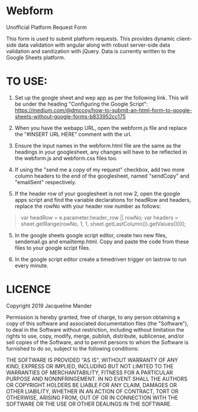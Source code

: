 # Webform
Unofficial Platform Request Form

This form is used to submit platform requests. This provides dynamic client-side data validation with angular along with robust server-side data validation and sanitization with jQuery.
Data is currently written to the Google Sheets platform.

# TO USE:
1. Set up the google sheet and wep app as per the following link. This will be under the heading "Configuring the Google Script": https://medium.com/@dmccoy/how-to-submit-an-html-form-to-google-sheets-without-google-forms-b833952cc175

2. When you have the webapp URL, open the webform.js file and replace the "#INSERT URL HERE" comment with the url.

3. Ensure the input names in the webform.html file are the same as the headings in your googlesheet, any changes will have to be reflected in the webform.js and webform.css files too.

4. If using the "send me a copy of my request" checkbox, add two more column headers to the end of the googlesheet, named "sendCopy" and "emailSent" respectively.

5. If the header row of your googlesheet is not row 2, open the google apps script and find the variable declarations for headRow and headers, replace the rowNo with your header row number as follows: 

  > var headRow = e.parameter.header_row || rowNo;
  > var headers = sheet.getRange(rowNo, 1, 1, sheet.getLastColumn()).getValues()[0];
  
5. In the google sheets google script editor, create two new files, sendemail.gs and emailtemp.html. Copy and paste the code from these files to your google script files.

6. In the google script editor create a timedriven trigger on lastrow to run every minute.


# LICENCE
Copyright 2019 Jacqueline Mander

Permission is hereby granted, free of charge, to any person obtaining a copy of this software and associated documentation files (the "Software"), to deal in the Software without restriction, including without limitation the rights to use, copy, modify, merge, publish, distribute, sublicense, and/or sell copies of the Software, and to permit persons to whom the Software is furnished to do so, subject to the following conditions:

THE SOFTWARE IS PROVIDED "AS IS", WITHOUT WARRANTY OF ANY KIND, EXPRESS OR IMPLIED, INCLUDING BUT NOT LIMITED TO THE WARRANTIES OF MERCHANTABILITY, FITNESS FOR A PARTICULAR PURPOSE AND NONINFRINGEMENT. IN NO EVENT SHALL THE AUTHORS OR COPYRIGHT HOLDERS BE LIABLE FOR ANY CLAIM, DAMAGES OR OTHER LIABILITY, WHETHER IN AN ACTION OF CONTRACT, TORT OR OTHERWISE, ARISING FROM, OUT OF OR IN CONNECTION WITH THE SOFTWARE OR THE USE OR OTHER DEALINGS IN THE SOFTWARE.
